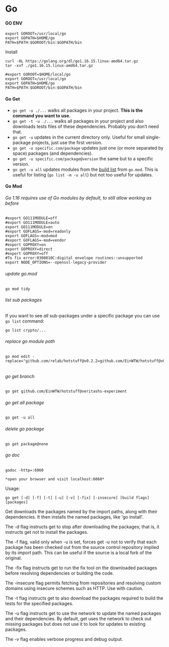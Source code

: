 # Go

#### GO ENV
```
export GOROOT=/usr/local/go
export GOPATH=$HOME/go
PATH=$PATH:$GOROOT/bin:$GOPATH/bin
```

Install

```
curl -OL https://golang.org/dl/go1.16.15.linux-amd64.tar.gz
tar -xvf ./go1.16.15.linux-amd64.tar.gz

#export GOROOT=$HOME/local/go
export GOROOT=/usr/local/go
export GOPATH=$HOME/go
PATH=$PATH:$GOROOT/bin:$GOPATH/bin

```

#### Go Get

- `go get -u ./...` walks all packages in your project. **This is the command you want to use.**
- `go get -t -u ./...` walks all packages in your project and also downloads tests files of these dependencies. Probably you don’t need that.
- `go get -u` updates in the current directory only. Useful for small single-package projects, just use the first version.
- `go get -u specific.com/package` updates just one (or more separated by space) packages (and dependencies).
- `go get -u specific.com/package@version` the same but to a specific version.
- `go get -u all` updates modules from the [build list](https://go.dev/ref/mod#glos-build-list) from `go.mod`. This is useful for listing (`go list -m -u all`) but not too useful for updates.



#### Go Mod

###### Go 1.16 requires use of Go modules by default, to still allow working as before

```
#export GO111MODULE=off
#export GO111MODULE=auto
export GO111MODULE=on
#export GOFLAGS=-mod=readonly
export GOFLAGS=-mod=mod
#export GOFLAGS=-mod=vendor
#export GOPROXY=on
export GOPROXY=direct
#export GOPROXY=off
#To fix error:0308010C:digital envelope routines::unsupported
export NODE_OPTIONS=--openssl-legacy-provider

```



###### update go.mod

```
go mod tidy
```

###### list sub packages

If you want to see *all* sub-packages under a specific package you can use `go list` command:

```golang
go list crypto/...
```

###### replace go module path

```golang
go mod edit -replace="github.com/relab/hotstuff@v0.2.2=github.com/EinWTW/hotstuff@v0.2.2"
```

###### 

###### go get branch

```
go get github.com/EinWTW/hotstuff@veritashs-experiment
```

###### go get all package

```
go get -u all
```



###### delete go package

```
go get package@none
```

###### go doc

```golang
godoc -http=:6060

*open your browser and visit localhost:6060*
```

Usage:

```golang
go get [-d] [-f] [-t] [-u] [-v] [-fix] [-insecure] [build flags] [packages]
```

Get downloads the packages named by the import paths, along with their dependencies. It then installs the named packages, like 'go install'.

The -d flag instructs get to stop after downloading the packages; that is, it instructs get not to install the packages.

The -f flag, valid only when -u is set, forces get -u not to verify that each package has been checked out from the source control repository implied by its import path. This can be useful if the source is a local fork of the original.

The -fix flag instructs get to run the fix tool on the downloaded packages before resolving dependencies or building the code.

The -insecure flag permits fetching from repositories and resolving custom domains using insecure schemes such as HTTP. Use with caution.

The -t flag instructs get to also download the packages required to build the tests for the specified packages.

The -u flag instructs get to use the network to update the named packages and their dependencies. By default, get uses the network to check out missing packages but does not use it to look for updates to existing packages.

The -v flag enables verbose progress and debug output.

